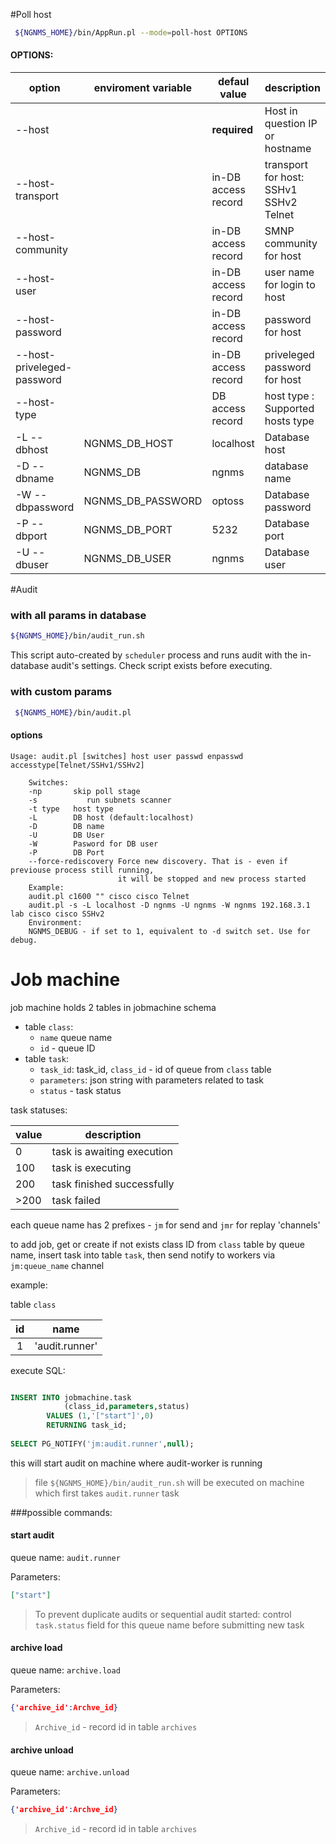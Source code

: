 #Poll host
```bash
 ${NGNMS_HOME}/bin/AppRun.pl --mode=poll-host OPTIONS
 ```
#### OPTIONS:

| option|enviroment variable|defaul value|description|
|-------|-------------|-------|-------|
|--host| | **required** |Host in question IP or hostname
|--host-transport| | in-DB access record  | transport for host: SSHv1  SSHv2  Telnet
|--host-community| |in-DB access record  | SMNP community for host
|--host-user | |in-DB access record  |user name for login to host 
|--host-password| | in-DB access record |password for host
|--host-priveleged-password | |in-DB access record  |priveleged password for host
|--host-type| |DB access record  |host type : Supported hosts type
|-L --dbhost|NGNMS_DB_HOST|localhost|  Database host
|-D --dbname| NGNMS_DB| ngnms| database name
|-W --dbpassword|NGNMS_DB_PASSWORD| optoss| Database password
|-P --dbport|NGNMS_DB_PORT|5232| Database port
|-U --dbuser|NGNMS_DB_USER|ngnms|          Database user

#Audit
### with all params in database
```bash
${NGNMS_HOME}/bin/audit_run.sh
```
This script auto-created by `scheduler` process and runs audit with the in-database audit's settings. 
Check script exists before executing.

### with custom params

```bash
 ${NGNMS_HOME}/bin/audit.pl
```
#### options
```
Usage: audit.pl [switches] host user passwd enpasswd accesstype[Telnet/SSHv1/SSHv2]                                         
                                                                                                                            
    Switches:                                                                                                               
    -np       skip poll stage                                                                                               
    -s           run subnets scanner                                                                                        
    -t type   host type                                                                                                     
    -L        DB host (default:localhost)                                                                                   
    -D        DB name                                                                                                       
    -U        DB User                                                                                                       
    -W        Pasword for DB user                                                                                           
    -P        DB Port                                                                                                       
    --force-rediscovery Force new discovery. That is - even if previouse process still running,
                        it will be stopped and new process started   
    Example:                                                                                                                
    audit.pl c1600 "" cisco cisco Telnet                                                                                    
    audit.pl -s -L localhost -D ngnms -U ngnms -W ngnms 192.168.3.1 lab cisco cisco SSHv2                                   
    Environment:                                                                                                            
    NGNMS_DEBUG - if set to 1, equivalent to -d switch set. Use for debug.                                                  
```                                                                                             

# Job machine

job machine holds 2 tables in jobmachine schema

* table `class`: 
    - `name` queue name
    - `id` - queue ID
* table `task`: 
   - `task_id`: task_id, `class_id` - id of queue from `class` table
   - `parameters`: json string with parameters related to task
   - `status` - task status
   
task statuses:

|value| description|
|----|----|
|0| task is  awaiting execution
|100| task is executing
|200| task finished successfully
| &gt;200| task failed 

each queue name has 2 prefixes - `jm` for send and `jmr` for replay 'channels'

to add job, get or create if not exists class ID from `class` table by queue name,
insert task into table `task`, then send notify to workers via `jm:queue_name` channel

example:

table `class`

|id | name  |
|:----:|:------:|
|1 |'audit.runner'|

execute SQL:
```sql

INSERT INTO jobmachine.task
            (class_id,parameters,status)
        VALUES (1,'["start"]',0)
        RETURNING task_id;
        
SELECT PG_NOTIFY('jm:audit.runner',null);

``` 
this will start audit on machine where audit-worker is running
>  file `${NGNMS_HOME}/bin/audit_run.sh` will be executed on machine which first takes `audit.runner` task

   
###possible commands:

#### start audit

queue name: `audit.runner`

Parameters: 
 ```json
["start"]
 ```
> To prevent duplicate audits or sequential audit started: 
 control    `task.status` field for this queue name before submitting new task 

#### archive load

queue name: `archive.load`

Parameters: 
 ```json
{'archive_id':Archve_id} 
 ```
 > `Archive_id` - record id in  table `archives`
 
#### archive unload

queue name: `archive.unload`

Parameters: 
```json
{'archive_id':Archve_id} 
```
> `Archive_id` - record id in table `archives`  